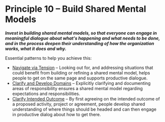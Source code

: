 [:menu-title]: # "Build Shared Mental Models"

# Principle 10 – Build Shared Mental Models


**_Invest in building shared mental models, so that everyone can engage in meaningful dialogue about what's happening and what needs to be done, and in the process deepen their understanding of how the organization works, what it does and why._**

Essential patterns to help you achieve this:

-   [Navigate via Tension](section:navigate-via-tension) – Looking out for, and addressing situations that could benefit from building or refining a shared mental model, helps people to get on the same page and supports productive dialogue.
-   [Clarify and Develop Domains](section:clarify-and-develop-domains) – Explicitly clarifying and documenting areas of  responsibility ensures a shared mental model regarding expectations and responsibilities.
-   [Clarify Intended Outcome](section:clarify-intended-outcome) – By first agreeing on the intended outcome of a proposed activity, project or agreement, people develop shared understanding of where things should be headed and can then engage in productive dialog about how to get there.
